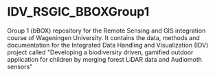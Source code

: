 # IDV_RSGIC_BBOXGroup1
Group 1 (bBOX) repository for the Remote Sensing and GIS integration course of Wageningen University. It contains the data, methods and documentation for the Integrated Data Handling and Visualization (IDV) project called "Developing a biodiversity driven, gamified outdoor application for children by merging forest LiDAR data and Audiomoth sensors"

